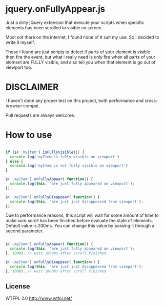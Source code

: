 # jquery.onFullyAppear.js

Just a dirty jQuery extension that execute your scripts when specific elements has been scrolled to visible on screen.

Most out there on the internet, I found none of it suit my use. So I decided to write it myself.

Those I found are just scripts to detect if parts of your element is visible then fire the event, but what I really need is only fire when all parts of your element are FULLY visible, and also tell you when that element is go out of viewport too.

# DISCLAIMER
I haven't done any proper test on this project, both performance and cross-browser compat.

Pull requests are always welcome.

# How to use

```javascript

if ($('.myItem').isFullyVisible()) {
  console.log('myItem is fully visible on viewport')
} else {
  console.log('myItem is not fully visible on viewport')
}

$('.myItem').onFullyAppear( function() {
  console.log(this, 'are just fully appeared on viewport');
});

$('.myItem').onFullyDisappear( function() {
  console.log(this, 'are just just disappeared from viewport');
});

```

Due to performance reasons, this script will wait for some amount of time to make sure scroll has been finished before evaluate the state of elements. Default value is 200ms. You can change this value by passing it through a second parameter.

```javascript

$('.myItem').onFullyAppear( function() {
  console.log(this, 'are just fully appeared on viewport');
}, 1000); // wait 1000ms after scroll finished

$('.myItem').onFullyDisappear( function() {
  console.log(this, 'are just just disappeared from viewport');
}, 1000); // wait 1000ms after scroll finished

```

## License
WTFPL 2.0 http://www.wtfpl.net/
